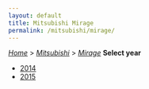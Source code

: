 ```yaml
---
layout: default
title: Mitsubishi Mirage
permalink: /mitsubishi/mirage/
---
```

[*Home*](/) > [*Mitsubishi*](/mitsubishi/) > [*Mirage*](/mitsubishi/mirage/)
**Select year**
- [2014](/mitsubishi/mirage/2014/)
- [2015](/mitsubishi/mirage/2015/)